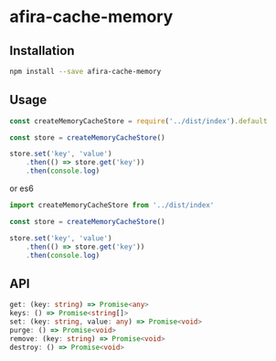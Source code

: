 # afira-cache-memory

## Installation

```bash 
npm install --save afira-cache-memory
```

## Usage

```javascript
const createMemoryCacheStore = require('../dist/index').default

const store = createMemoryCacheStore()

store.set('key', 'value')
    .then(() => store.get('key'))
    .then(console.log)
```

or es6

```javascript
import createMemoryCacheStore from '../dist/index'

const store = createMemoryCacheStore()

store.set('key', 'value')
    .then(() => store.get('key'))
    .then(console.log)
```

## API

```typescript
get: (key: string) => Promise<any>
keys: () => Promise<string[]>
set: (key: string, value: any) => Promise<void>
purge: () => Promise<void>
remove: (key: string) => Promise<void>
destroy: () => Promise<void>
```